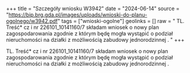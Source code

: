 +++
title = "Szczegóły wniosku W3942"
date = "2024-06-14"
source = "https://bip.brg.gda.pl/images/uploads/wnioski-do-planu-ogolnego/w3942.pdf"
tags = ["wnioski-ogolne"]
geolinks = []
raw = " TL. Treść* cz i nr 226101_10141160/7 składam wniosek o nowy plan zagospodarowania zgodnie z którym będę mogła wystąpić o podział nieruchomości na działki z możliwością zabudowy jednorodzinnej . "
+++


TL. Treść* cz i nr 226101_10141160/7 składam wniosek o nowy
plan zagospodarowania zgodnie z którym będę mogła wystąpić o podział nieruchomości na
działki z możliwością zabudowy jednorodzinnej .



